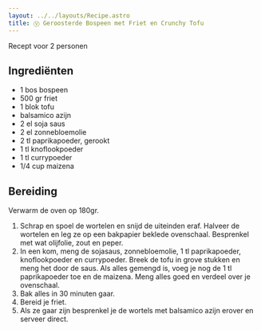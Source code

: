 ```yaml
---
layout: ../../layouts/Recipe.astro
title: Ⓥ Geroosterde Bospeen met Friet en Crunchy Tofu
---
```

R﻿ecept voor 2 personen

## Ingrediënten

* 1﻿ bos bospeen
* 500 gr friet
* 1﻿ blok tofu
* b﻿alsamico azijn
* 2﻿ el soja saus
* 2﻿ el zonnebloemolie
* 2 tl paprikapoeder, gerookt
* 1﻿ tl knoflookpoeder
* 1﻿ tl currypoeder
* 1﻿/4 cup maizena

## Bereiding

V﻿erwarm de oven op 180gr. 

1. S﻿chrap en spoel de wortelen en snijd de uiteinden eraf. Halveer de wortelen en leg ze op een bakpapier beklede ovenschaal. B﻿esprenkel met wat olijfolie, zout en peper.
2. I﻿n een kom, meng de sojasaus, zonnebloemolie, 1 tl paprikapoeder, knoflookpoeder en currypoeder. Breek de tofu in grove stukken en meng het door de saus. Als alles gemengd is, voeg je nog de 1 tl paprikapoeder toe en de maizena. Meng alles goed en verdeel over je ovenschaal.
3. Bak alles in 30 minuten gaar. 
4. B﻿ereid je friet. 
5. Als ze gaar zijn besprenkel je de wortels met balsamico azijn erover en serveer direct.